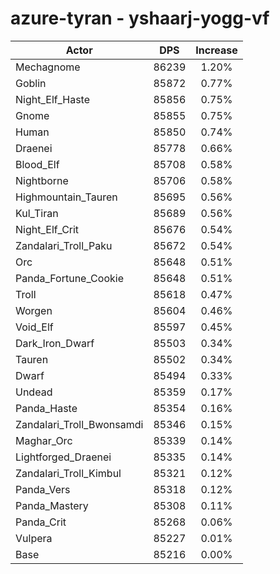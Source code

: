 # azure-tyran - yshaarj-yogg-vf
| Actor | DPS | Increase |
|---|:---:|:---:|
|Mechagnome|86239|1.20%|
|Goblin|85872|0.77%|
|Night_Elf_Haste|85856|0.75%|
|Gnome|85855|0.75%|
|Human|85850|0.74%|
|Draenei|85778|0.66%|
|Blood_Elf|85708|0.58%|
|Nightborne|85706|0.58%|
|Highmountain_Tauren|85695|0.56%|
|Kul_Tiran|85689|0.56%|
|Night_Elf_Crit|85676|0.54%|
|Zandalari_Troll_Paku|85672|0.54%|
|Orc|85648|0.51%|
|Panda_Fortune_Cookie|85648|0.51%|
|Troll|85618|0.47%|
|Worgen|85604|0.46%|
|Void_Elf|85597|0.45%|
|Dark_Iron_Dwarf|85503|0.34%|
|Tauren|85502|0.34%|
|Dwarf|85494|0.33%|
|Undead|85359|0.17%|
|Panda_Haste|85354|0.16%|
|Zandalari_Troll_Bwonsamdi|85346|0.15%|
|Maghar_Orc|85339|0.14%|
|Lightforged_Draenei|85335|0.14%|
|Zandalari_Troll_Kimbul|85321|0.12%|
|Panda_Vers|85318|0.12%|
|Panda_Mastery|85308|0.11%|
|Panda_Crit|85268|0.06%|
|Vulpera|85227|0.01%|
|Base|85216|0.00%|
